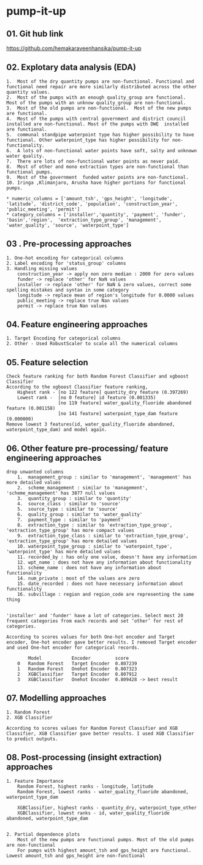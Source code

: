 # pump-it-up

## 01. Git hub link
https://github.com/hemakaraveenhansika/pump-it-up

## 02. Explotary data analysis (EDA)

    1.	Most of the dry quantity pumps are non-functional. Functional and functional need repair are more similarly distributed across the other quantity values.
    2.	Most of the pumps with an enough quality_group are functional.  Most of the pumps with an unknow quality_group are non-functional.
    3.	Most of the old pumps are non-functional.  Most of the new pumps are functional.  
    4.	Most of the pumps with central government and district council installed are non-functional. Most of the pumps with DWE  installed are functional. 
    5.	communal standpipe waterpoint type has higher possibility to have functional. Other waterpoint_type has higher possibility for non-functionality.
    6.	A lots of non-functional water points have soft, salty and unknown water quality.
    7.	There are lots of non-functional water points as never paid.
    8.	Most of other and mono extraction types are non-functional than functional pumps.
    9.	Most of the government  funded water points are non-functional.
    10.	Iringa ,Klimanjaro, Arusha have higher portions for functional pumps.

    * numeric_columns = ['amount_tsh', 'gps_height', 'longitude', 'latitude', 'district_code', 'population', 'construction_year', 'public_meeting', 'permit']
    * category_columns = ['installer','quantity', 'payment', 'funder', 'basin','region',  'extraction_type_group', 'management', 'water_quality', 'source', 'waterpoint_type']

## 03 . Pre-processing approaches

    1. One-hot encoding for categorical columns
    2. Label encoding for 'status_group' columns
    3. Handling missing values
        construction_year -> apply non zero median : 2000 for zero values
        funder -> replace 'other' for NaN values
        installer -> replace 'other' for NaN & zero values, correct some spelling mistakes and syntax in some category
        longitude -> replace mean of region's longitude for 0.0000 values
        public_meeting -> replace true Nan values
        permit -> replace true Nan values

## 04. Feature engineering approaches

    1. Target Encoding for categorical columns
    2. Other - Used RobustScaler to scale all the numerical columns


## 05. Feature selection
    Check feature ranking for both Random Forest Classifier and xgboost Classifier
    According to the xgboost Classifier feature ranking,
        Highest rank - [no 122 feature] quantity_dry feature (0.397269)
        Lowest rank -  [no 0 feature] id feature (0.001335)
                       [no 119 feature] water_quality_fluoride abandoned feature (0.001158)  
                       [no 141 feature] waterpoint_type_dam feature (0.000000)
    Remove lowest 3 features(id, water_quality_fluoride abandoned, waterpoint_type_dam) and model again.

## 06. Other feature pre-processing/ feature engineering approaches 

    drop unwanted columns
        1.  management_group : similar to 'management', 'management' has more detailed values
        2.  scheme_management : similar to 'management', 'scheme_management' has 3877 null values
        3.  quantity_group : similar to 'quantity'
        4.  source_class : similar to 'source'
        5.  source_type : similar to 'source'
        6.  quality_group : similar to 'water_quality'
        7.  payment_type : similar to 'payment'
        8.  extraction_type : similar to 'extraction_type_group', 'extraction_type_group' has more compact values
        9.  extraction_type_class : similar to 'extraction_type_group', 'extraction_type_group' has more detailed values
        10. waterpoint_type_group : similar to 'waterpoint_type', 'waterpoint_type' has more detailed values
        11. recorded_by : has only one value, doesn't have any information
        12. wpt_name : does not have any information about functionality
        13. scheme_name : does not have any information about functionality
        14. num_private : most of the values are zero
        15. date_recorded : does not have necessary information about functionality
        16. subvillage : region and region_code are representing the same thing

    
    'installer' and 'funder' have a lot of categories. Select most 20 frequent categories from each records and set ‘other’ for rest of categories.

    According to scores values for both One-hot encoder and Target encoder, One-hot encoder gave better results. I removed Target encoder and used One-hot encoder for categorical records.

            Model	        Encoder	        score
        0	Random Forest	Target Encoder	0.807239
        1	Random Forest	Onehot Encoder	0.807323
        2	XGBClassifier	Target Encoder	0.807912
        3	XGBClassifier	Onehot Encoder	0.809428 -> best result

## 07. Modelling approaches
    1. Random Forest
    2. XGB Classifier

    According to scores values for Random Forest Classifier and XGB Classifier, XGB Classifier gave better results. I used XGB Classifier to predict outputs.

## 08. Post-processing (insight extraction) approaches

    1. Feature Importance
        Random Forest, highest ranks - longitude, latitude
        Random Forest, lowest ranks - water_quality_fluoride abandoned, waterpoint_type_dam

        XGBClassifier, highest ranks - quantity_dry, waterpoint_type_other
        XGBClassifier, lowest ranks - id, water_quality_fluoride abandoned, waterpoint_type_dam

        
    2. Partial dependence plots
        Most of the new pumps are functional pumps. Most of the old pumps are non-functional
        For pumps with highest amount_tsh and gps_height are functional. Lowest amount_tsh and gps_height are non-functional